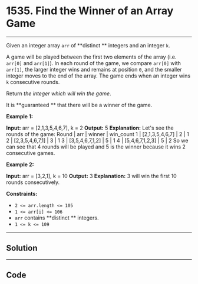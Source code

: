 # 1535. Find the Winner of an Array Game

---

Given an integer array `arr` of **distinct ** integers and an integer `k`.

A game will be played between the first two elements of the array (i.e. `arr[0]` and `arr[1]`). In each round of the game, we compare `arr[0]` with `arr[1]`, the larger integer wins and remains at position `0`, and the smaller integer moves to the end of the array. The game ends when an integer wins `k` consecutive rounds.

Return _the integer which will win the game_.

It is **guaranteed ** that there will be a winner of the game.

 

**Example 1:**


**Input:** arr = [2,1,3,5,4,6,7], k = 2
**Output:** 5
**Explanation:** Let's see the rounds of the game:
Round |       arr       | winner | win_count
  1   | [2,1,3,5,4,6,7] | 2      | 1
  2   | [2,3,5,4,6,7,1] | 3      | 1
  3   | [3,5,4,6,7,1,2] | 5      | 1
  4   | [5,4,6,7,1,2,3] | 5      | 2
So we can see that 4 rounds will be played and 5 is the winner because it wins 2 consecutive games.


**Example 2:**


**Input:** arr = [3,2,1], k = 10
**Output:** 3
**Explanation:** 3 will win the first 10 rounds consecutively.


 

**Constraints:**

  * `2 <= arr.length <= 105`
  * `1 <= arr[i] <= 106`
  * `arr` contains **distinct ** integers.
  * `1 <= k <= 109`

---

## Solution



---

## Code
```python


```